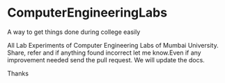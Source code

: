 # ComputerEngineeringLabs

A way to get things done during college easily

All Lab Experiments of Computer Engineering Labs of Mumbai University.
Share, refer and if anything found incorrect let me know.Even if any improvement needed send the pull request.
We will update the docs.

Thanks 
